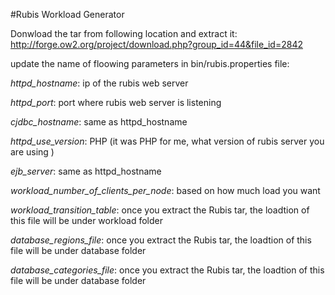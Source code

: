 #Rubis Workload Generator

Donwload the tar from following location and extract it: http://forge.ow2.org/project/download.php?group_id=44&file_id=2842

update the name of floowing parameters in bin/rubis.properties file:

*httpd_hostname*: ip of the rubis web server 

*httpd_port*: port where rubis web server is listening

*cjdbc_hostname*: same as httpd_hostname

*httpd_use_version*: PHP (it was PHP for me, what version of rubis server you are using )

*ejb_server*: same as httpd_hostname

*workload_number_of_clients_per_node*: based on how much load you want

*workload_transition_table*: once you extract the Rubis tar, the loadtion of this file will be under workload folder

*database_regions_file*: once you extract the Rubis tar, the loadtion of this file will be under database folder

*database_categories_file*: once you extract the Rubis tar, the loadtion of this file will be under database folder
